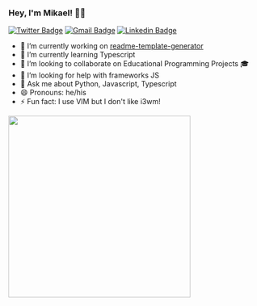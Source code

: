 ### Hey, I'm Mikael! 👋🏾

[![Twitter Badge](https://img.shields.io/badge/-Twitter-1ca0f1?style=flat-square&labelColor=1ca0f1&logo=twitter&logoColor=white&link=https://twitter.com/mikaelr16)](https://twitter.com/mikaelr16)
[![Gmail Badge](https://img.shields.io/badge/-Gmail-c14438?style=flat-square&logo=Gmail&logoColor=white)](mailto:mikarg9+github@gmail.com)
[![Linkedin Badge](https://img.shields.io/badge/-LinkedIn-blue?style=flat-square&logo=Linkedin&logoColor=white&link=https://www.linkedin.com/in/mikael-rolim-522aa21b1/)](https://www.linkedin.com/in/mikael-rolim-522aa21b1/)

- 🔭 I’m currently working on [readme-template-generator](https://github.com/Mikael-R/readme-template-generator)
- 🌱 I’m currently learning Typescript
- 👯 I’m looking to collaborate on Educational Programming Projects 🎓
- 🤔 I’m looking for help with frameworks JS
- 💬 Ask me about Python, Javascript, Typescript
- 😄 Pronouns: he/his
- ⚡ Fun fact: I use VIM but I don't like i3wm!

<img align="center" src="https://scontent.fcgh11-1.fna.fbcdn.net/v/t1.0-9/22519461_1598144963576791_6749377853704851582_n.jpg?_nc_cat=105&_nc_sid=dd9801&_nc_oc=AQn9dsBnnO8NB8VWZFdQy4WT-LACp6K1t9pcEo7k0Ywv_Q9Fcx6eD_kmQBFproqBSR0&_nc_ht=scontent.fcgh11-1.fna&oh=9965b1c34c418ea4ad86d4a9a2500510&oe=5F302396" width="360" />
